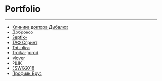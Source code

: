 <h1>Portfolio</h1>
<hr>
<ul>
  <li><a href="dybaluk">Клиника доктора Дыбалюк</a></li>
  <li><a href="dobrovoz">Добровоз</a></li>
  <li><a href="septik+">Septik+</a></li>
  <li><a href="taf">ТАФ Спринт</a></li>
  <li><a href="tnt-ulica">Tnt-ulica</a></li>
  <li><a href="troika-gorod">Troika-gorod</a></li>
  <li><a href="mover">Mover</a></li>
  <li><a href="rshk">РШК</a></li>
  <li><a href="genetic">ESWG2018</a></li>
  <li><a href="profil-brus">Профиль Брус</a></li>
</ul>